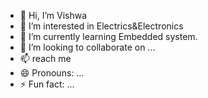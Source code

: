 - 👋 Hi, I’m Vishwa 
- 👀 I’m interested in Electrics&Electronics
- 🌱 I’m currently learning Embedded system.
- 💞️ I’m looking to collaborate on ...
- 📫 reach me
- 😄 Pronouns: ...
- ⚡ Fun fact: ...

<!---
VishwaSurya20/VishwaSurya20 is a ✨ special ✨ repository because its `README.md` (this file) appears on your GitHub profile.
You can click the Preview link to take a look at your changes.
--->
